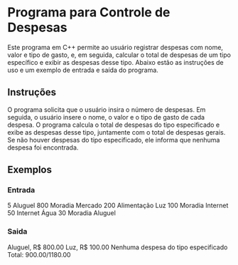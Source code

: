 # Programa para Controle de Despesas


Este programa em C++ permite ao usuário registrar despesas com nome, valor e tipo de gasto, e, em seguida, calcular o total de despesas de um tipo específico e exibir as despesas desse tipo. Abaixo estão as instruções de uso e um exemplo de entrada e saída do programa.

## Instruções

O programa solicita que o usuário insira o número de despesas.
Em seguida, o usuário insere o nome, o valor e o tipo de gasto de cada despesa.
O programa calcula o total de despesas do tipo especificado e exibe as despesas desse tipo, juntamente com o total de despesas gerais. Se não houver despesas do tipo especificado, ele informa que nenhuma despesa foi encontrada.

## Exemplos

### Entrada

5
Aluguel
800
Moradia
Mercado
200
Alimentação
Luz
100
Moradia
Internet
50
Internet
Água
30
Moradia
Aluguel


### Saida

Aluguel, R$ 800.00
Luz, R$ 100.00
Nenhuma despesa do tipo especificado
Total: 900.00/1180.00
